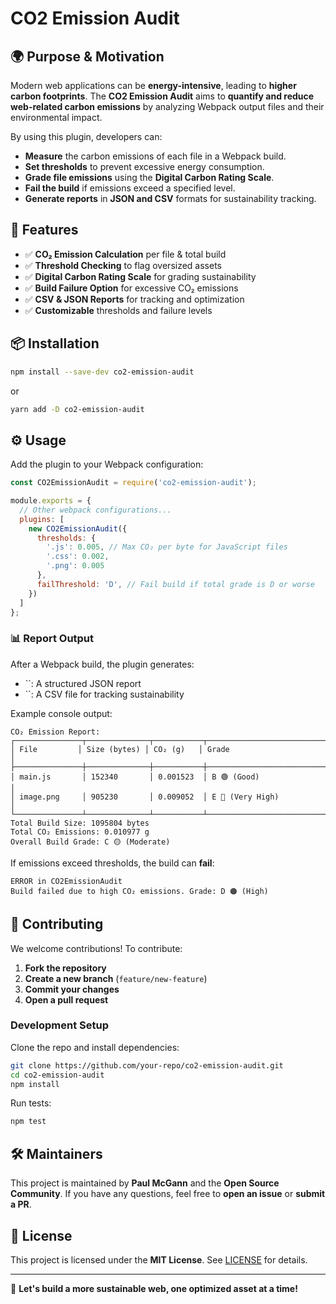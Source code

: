 # CO2 Emission Audit

&#x20;&#x20;

## 🌍 Purpose & Motivation

Modern web applications can be **energy-intensive**, leading to **higher carbon footprints**. The **CO2 Emission Audit** aims to **quantify and reduce web-related carbon emissions** by analyzing Webpack output files and their environmental impact.

By using this plugin, developers can:

- **Measure** the carbon emissions of each file in a Webpack build.
- **Set thresholds** to prevent excessive energy consumption.
- **Grade file emissions** using the **Digital Carbon Rating Scale**.
- **Fail the build** if emissions exceed a specified level.
- **Generate reports** in **JSON and CSV** formats for sustainability tracking.

## 🚀 Features

- ✅ **CO₂ Emission Calculation** per file & total build
- ✅ **Threshold Checking** to flag oversized assets
- ✅ **Digital Carbon Rating Scale** for grading sustainability
- ✅ **Build Failure Option** for excessive CO₂ emissions
- ✅ **CSV & JSON Reports** for tracking and optimization
- ✅ **Customizable** thresholds and failure levels

## 📦 Installation

```sh
npm install --save-dev co2-emission-audit
```

or

```sh
yarn add -D co2-emission-audit
```

## ⚙️ Usage

Add the plugin to your Webpack configuration:

```javascript
const CO2EmissionAudit = require('co2-emission-audit');

module.exports = {
  // Other webpack configurations...
  plugins: [
    new CO2EmissionAudit({
      thresholds: {
        '.js': 0.005, // Max CO₂ per byte for JavaScript files
        '.css': 0.002,
        '.png': 0.005
      },
      failThreshold: 'D', // Fail build if total grade is D or worse
    })
  ]
};
```

### 📊 Report Output

After a Webpack build, the plugin generates:

- ``: A structured JSON report
- ``: A CSV file for tracking sustainability

Example console output:

```
CO₂ Emission Report:
┌───────────────┬──────────────┬───────────┬───────────────────────────┐
│ File         │ Size (bytes) │ CO₂ (g)   │ Grade                     │
├───────────────┼──────────────┼───────────┼───────────────────────────┤
│ main.js       │ 152340       │ 0.001523  │ B 🟢 (Good)               │
│ image.png     │ 905230       │ 0.009052  │ E 🔴 (Very High)          │
└───────────────┴──────────────┴───────────┴───────────────────────────┘
Total Build Size: 1095804 bytes
Total CO₂ Emissions: 0.010977 g
Overall Build Grade: C 🟡 (Moderate)
```

If emissions exceed thresholds, the build can **fail**:

```
ERROR in CO2EmissionAudit
Build failed due to high CO₂ emissions. Grade: D 🟠 (High)
```

## 🤝 Contributing

We welcome contributions! To contribute:

1. **Fork the repository**
2. **Create a new branch** (`feature/new-feature`)
3. **Commit your changes**
4. **Open a pull request**

### Development Setup

Clone the repo and install dependencies:

```sh
git clone https://github.com/your-repo/co2-emission-audit.git
cd co2-emission-audit
npm install
```

Run tests:

```sh
npm test
```

## 🛠️ Maintainers

This project is maintained by **Paul McGann** and the **Open Source Community**. If you have any questions, feel free to **open an issue** or **submit a PR**.

## 📄 License

This project is licensed under the **MIT License**. See [LICENSE](LICENSE) for details.

---

🚀 **Let's build a more sustainable web, one optimized asset at a time!**

